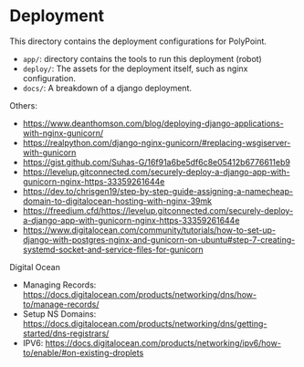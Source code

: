 # Deployment

This directory contains the deployment configurations for PolyPoint.

+ `app/`: directory contains the tools to run this deployment (robot) 
+ `deploy/`: The assets for the deployment itself, such as nginx configuration.
+ `docs/`: A breakdown of a django deployment.

Others:

+ https://www.deanthomson.com/blog/deploying-django-applications-with-nginx-gunicorn/
+ https://realpython.com/django-nginx-gunicorn/#replacing-wsgiserver-with-gunicorn
+ https://gist.github.com/Suhas-G/16f91a6be5df6c8e05412b6776611eb9
+ https://levelup.gitconnected.com/securely-deploy-a-django-app-with-gunicorn-nginx-https-33359261644e
+ https://dev.to/chrisgen19/step-by-step-guide-assigning-a-namecheap-domain-to-digitalocean-hosting-with-nginx-39mk
+ https://freedium.cfd/https://levelup.gitconnected.com/securely-deploy-a-django-app-with-gunicorn-nginx-https-33359261644e
+ https://www.digitalocean.com/community/tutorials/how-to-set-up-django-with-postgres-nginx-and-gunicorn-on-ubuntu#step-7-creating-systemd-socket-and-service-files-for-gunicorn


Digital Ocean 

+ Managing Records:
    https://docs.digitalocean.com/products/networking/dns/how-to/manage-records/
+ Setup NS Domains:
    https://docs.digitalocean.com/products/networking/dns/getting-started/dns-registrars/
+ IPV6:
    https://docs.digitalocean.com/products/networking/ipv6/how-to/enable/#on-existing-droplets

